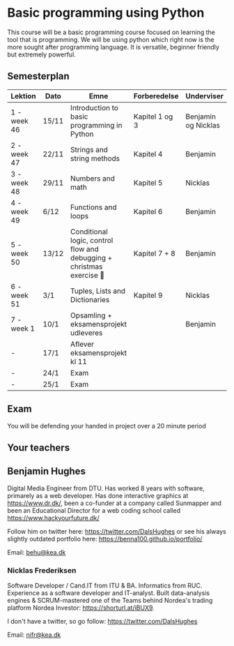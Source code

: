 # Basic programming using Python

This course will be a basic programming course focused on learning the tool that is programming. We will be using python which right now is the more sought after programming language. It is versatile, beginner friendly but extremely powerful. 



## Semesterplan



| Lektion     | Dato  | Emne                                                         | Forberedelse   | Underviser          |
| ----------- | ----- | ------------------------------------------------------------ | -------------- | ------------------- |
| 1 - week 46 | 15/11 | Introduction to basic programming in Python                  | Kapitel 1 og 3 | Benjamin og Nicklas |
| 2 - week 47 | 22/11 | Strings and string methods                                   | Kapitel 4      | Benjamin            |
| 3 - week 48 | 29/11 | Numbers and math                                             | Kapitel 5      | Nicklas             |
| 4 - week 49 | 6/12  | Functions and loops                                          | Kapitel 6      | Benjamin            |
| 5 - week 50 | 13/12 | Conditional logic, control flow and debugging + christmas exercise 🎅 | Kapitel 7 + 8  | Benjamin            |
| 6 - week 51 | 3/1   | Tuples, Lists and Dictionaries                               | Kapitel 9      | Nicklas             |
| 7 - week 1  | 10/1  | Opsamling + eksamensprojekt udleveres                        |                | Benjamin            |
| -           | 17/1  | Aflever eksamensprojekt kl 11                                |                |                     |
| -           | 24/1  | Exam                                                         |                |                     |
| -           | 25/1  | Exam                                                         |                |                     |



## Exam

You will be defending your handed in project over a 20 minute period



## Your teachers



## Benjamin Hughes

Digital Media Engineer from DTU. Has worked 8 years with software, primarely as a web developer. Has done interactive graphics at https://www.dr.dk/, been a co-funder at a company called Sunmapper and been an Educational Director for a web coding school called https://www.hackyourfuture.dk/

Follow him on twitter here: https://twitter.com/DalsHughes or see his always slightly outdated portfolio here: https://benna100.github.io/portfolio/

Email: behu@kea.dk



### Nicklas Frederiksen

Software Developer / Cand.IT from ITU & BA. Informatics from RUC. Experience as a software developer and IT-analyst. Built data-analysis engines & SCRUM-mastered one of the Teams behind Nordea's trading platform Nordea Investor: https://shorturl.at/iBUX9.

I don't have a twitter, so go follow: https://twitter.com/DalsHughes

Email: nifr@kea.dk


